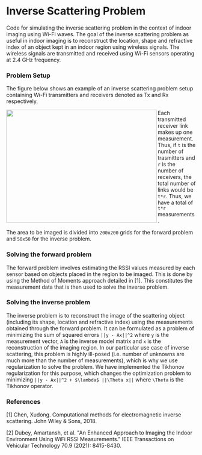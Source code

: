 # Inverse Scattering Problem

Code for simulating the inverse scattering problem in the context of indoor imaging using Wi-Fi waves. The goal of the inverse scattering problem as useful in indoor imaging is to reconstruct the location, shape and refractive index of an object kept in an indoor region using wireless signals. The wireless signals are transmitted and received using Wi-Fi sensors operating at 2.4 GHz frequency.

### Problem Setup
The figure below shows an example of an inverse scattering problem setup containing Wi-Fi transmitters and receivers denoted as Tx and Rx respectively. 

<img align="left" src="https://user-images.githubusercontent.com/5306916/138258361-37900821-9850-43a4-8d29-7bb9d308dc5b.png" width="400" height="300">

Each transmitted receiver link makes up one measurement. Thus, if `t` is the number of trasmitters and `r` is the number of receivers, the total number of links would be `t*r`.
Thus, we have a total of `t*r` measurements.

The area to be imaged is divided into `200x200` grids for the forward problem and `50x50` for the inverse problem.


### Solving the forward problem
The forward problem involves estimating the RSSI values measured by each sensor based on objects placed in the region to be imaged. This is done by using the Method of Moments approach detailed in [1]. This constitutes the measurement data that is then used to solve the inverse problem.

### Solving the inverse problem
The inverse problem is to reconstruct the image of the scattering object (including its shape, location and refractive index) using the measurements obtained through the forward problem. It can be formulated as a problem of minimizing the sum of squared errors `||y - Ax||^2` where `y` is the measurement vector, `A` is the inverse model matrix and `x` is the reconstruction of the imaging region. In our particular use case of inverse scattering, this problem is highly ill-posed (i.e. number of unknowns are much more than the number of measurements), which is why we use regularization to solve the problem. We have implemented the Tikhonov regularization for this purpose, which changes the optimization problem to minimizing `||y - Ax||^2 + $\lambda$ ||\Theta x||` where `\Theta` is the Tikhonov operator.

### References

[1] Chen, Xudong. Computational methods for electromagnetic inverse scattering. John Wiley & Sons, 2018.

[2] Dubey, Amartansh, et al. "An Enhanced Approach to Imaging the Indoor Environment Using WiFi RSSI Measurements." IEEE Transactions on Vehicular Technology 70.9 (2021): 8415-8430.
